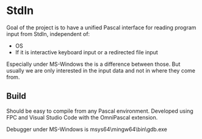 # StdIn

Goal of the project is to have a unified Pascal interface for reading program
input from StdIn, independent of:

- OS
- If it is interactive keyboard input or a redirected file input

Especially under MS-Windows the is a difference between those. But usually we 
are only interested in the input data and not in where they come from.

## Build

Should be easy to compile from any Pascal environment.
Developed using FPC and Visual Studio Code with the OmniPascal extension.

Debugger under MS-Windows is msys64\\mingw64\\bin\\gdb.exe
